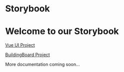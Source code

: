 # Storybook
<h1>Welcome to our Storybook</h1>
<a href="https://buildinglink.github.io/storybook/vue-ui">Vue UI Project</a>

<a href="https://buildinglink.github.io/storybook/buildingboard">BuildingBoard Project</a>

More documentation coming soon...